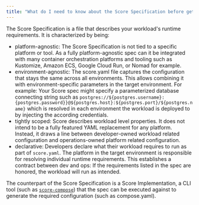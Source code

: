```yaml
---
title: "What do I need to know about the Score Specification before getting started?"
---
```


The Score Specification is a file that describes your workload's runtime requirements. It is characterized by being:

- platform-agnostic: The Score Specification is not tied to a specific platform or tool. As a fully platform-agnostic spec can it be integrated with many container orchestration platforms and tooling such as Kustomize, Amazon ECS, Google Cloud Run, or Nomad for example.
- environment-agnostic: The score.yaml file captures the configuration that stays the same across all environments. This allows combining it with environment-specific parameters in the target environment. For example: Your Score spec might specify a parameterized database connecting string such as `postgres://${postgres.username}:{postgres.password}}@${postgres.host}:${postgres.port}/${postgres.name}` which is resolved in each environment the workload is deployed to by injecting the according credentials.
- tightly scoped: Score describes workload level properties. It does not intend to be a fully featured YAML replacement for any platform. Instead, it draws a line between developer-owned workload related configuration and operations-owned platform related configuration.
- declarative: Developers declare what their workload requires to run as part of `score.yaml`. The platform in the target environment is responsible for resolving individual runtime requirements. This establishes a contract between dev and ops: If the requirements listed in the spec are honored, the workload will run as intended.

The counterpart of the Score Specification is a Score Implementation, a CLI tool (such as [`score-compose`](https://github.com/score-spec/score-compose)) that the spec can be executed against to generate the required configuration (such as compose.yaml).
